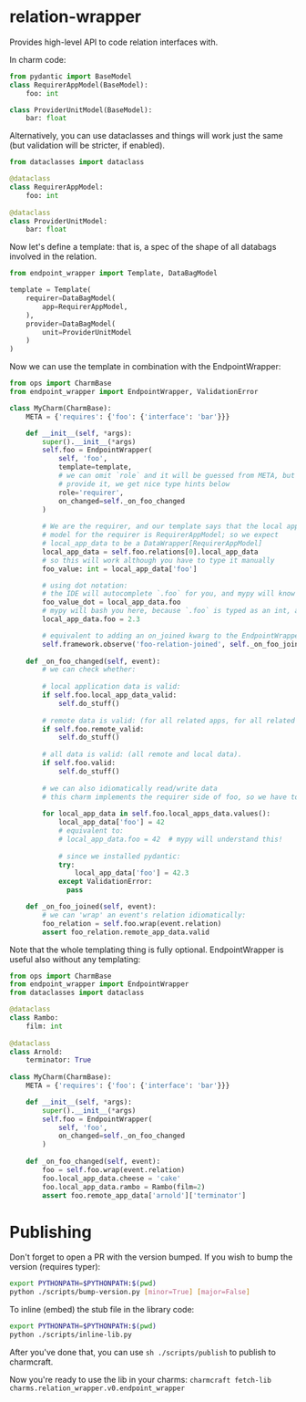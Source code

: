 # relation-wrapper

Provides high-level API to code relation interfaces with.

In charm code:

```python
from pydantic import BaseModel
class RequirerAppModel(BaseModel):
    foo: int

class ProviderUnitModel(BaseModel):
    bar: float
```
Alternatively, you can use dataclasses and things will work just the same 
(but validation will be stricter, if enabled).


```python
from dataclasses import dataclass

@dataclass
class RequirerAppModel:
    foo: int
    
@dataclass
class ProviderUnitModel:
    bar: float
```

Now let's define a template: that is, a spec of the shape of all 
databags involved in the relation.

```python
from endpoint_wrapper import Template, DataBagModel

template = Template(
    requirer=DataBagModel(
        app=RequirerAppModel,
    ),
    provider=DataBagModel(
        unit=ProviderUnitModel
    )
)
```

Now we can use the template in combination with the EndpointWrapper:

```python
from ops import CharmBase
from endpoint_wrapper import EndpointWrapper, ValidationError

class MyCharm(CharmBase):
    META = {'requires': {'foo': {'interface': 'bar'}}}

    def __init__(self, *args):
        super().__init__(*args)
        self.foo = EndpointWrapper(
            self, 'foo',
            template=template,
            # we can omit `role` and it will be guessed from META, but if we do 
            # provide it, we get nice type hints below
            role='requirer', 
            on_changed=self._on_foo_changed
        )
        
        # We are the requirer, and our template says that the local app data 
        # model for the requirer is RequirerAppModel; so we expect 
        # local_app_data to be a DataWrapper[RequirerAppModel]
        local_app_data = self.foo.relations[0].local_app_data
        # so this will work although you have to type it manually
        foo_value: int = local_app_data['foo']

        # using dot notation:
        # the IDE will autocomplete `.foo` for you, and mypy will know that foo_value_dot: int 
        foo_value_dot = local_app_data.foo
        # mypy will bash you here, because `.foo` is typed as an int, and 2.3 is a float...
        local_app_data.foo = 2.3

        # equivalent to adding an on_joined kwarg to the EndpointWrapper:
        self.framework.observe('foo-relation-joined', self._on_foo_joined)
        
    def _on_foo_changed(self, event):
        # we can check whether:
        
        # local application data is valid:
        if self.foo.local_app_data_valid:
            self.do_stuff() 
            
        # remote data is valid: (for all related apps, for all related units).
        if self.foo.remote_valid:
            self.do_stuff()  
            
        # all data is valid: (all remote and local data).
        if self.foo.valid:
            self.do_stuff()  
            
        # we can also idiomatically read/write data
        # this charm implements the requirer side of foo, so we have to look at RequirerAppModel.
        
        for local_app_data in self.foo.local_apps_data.values():
            local_app_data['foo'] = 42
            # equivalent to:
            # local_app_data.foo = 42  # mypy will understand this!
            
            # since we installed pydantic:
            try:
                local_app_data['foo'] = 42.3
            except ValidationError: 
              pass

    def _on_foo_joined(self, event):
        # we can 'wrap' an event's relation idiomatically:
        foo_relation = self.foo.wrap(event.relation)
        assert foo_relation.remote_app_data.valid
```

Note that the whole templating thing is fully optional.
EndpointWrapper is useful also without any templating:

```python
from ops import CharmBase
from endpoint_wrapper import EndpointWrapper
from dataclasses import dataclass

@dataclass
class Rambo:
    film: int
    
@dataclass
class Arnold:
    terminator: True
    
class MyCharm(CharmBase):
    META = {'requires': {'foo': {'interface': 'bar'}}}

    def __init__(self, *args):
        super().__init__(*args)
        self.foo = EndpointWrapper(
            self, 'foo',
            on_changed=self._on_foo_changed
        )
        
    def _on_foo_changed(self, event):
        foo = self.foo.wrap(event.relation)
        foo.local_app_data.cheese = 'cake'
        foo.local_app_data.rambo = Rambo(film=2)
        assert foo.remote_app_data['arnold']['terminator']
```

# Publishing

Don't forget to open a PR with the version bumped.
If you wish to bump the version (requires typer):
```sh 
export PYTHONPATH=$PYTHONPATH:$(pwd)
python ./scripts/bump-version.py [minor=True] [major=False]
```

To inline (embed) the stub file in the library code:
```sh 
export PYTHONPATH=$PYTHONPATH:$(pwd)
python ./scripts/inline-lib.py
```

After you've done that, you can use `sh ./scripts/publish` to publish to charmcraft.

Now you're ready to use the lib in your charms:
`charmcraft fetch-lib charms.relation_wrapper.v0.endpoint_wrapper`

